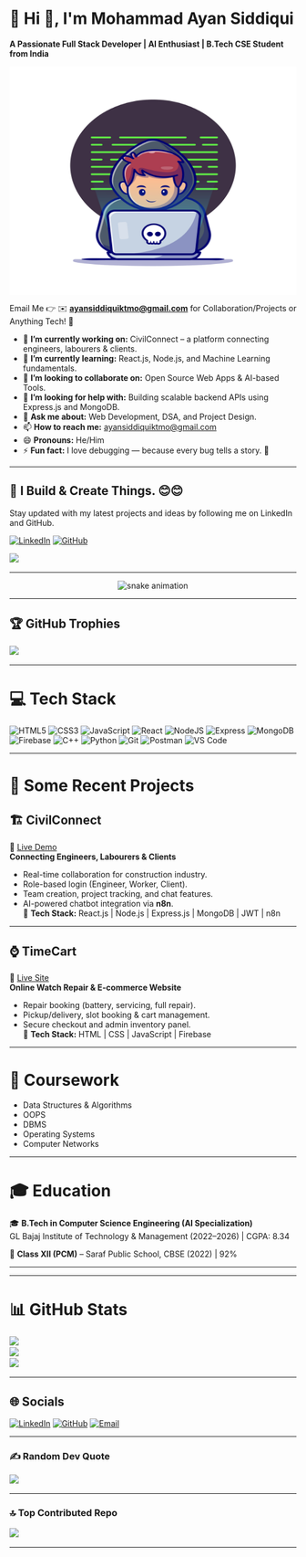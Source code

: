 <!-- Profile Header -->
# 💫 Hi 👋, I'm Mohammad Ayan Siddiqui
**A Passionate Full Stack Developer | AI Enthusiast | B.Tech CSE Student from India**

<img align="center" alt="developer" width="700" height="400" src="https://raw.githubusercontent.com/Mohd-Ayan26/Mohd-Ayan26/main/banner.jpg" />

Email Me 👉 ✉️ **ayansiddiquiktmo@gmail.com** for Collaboration/Projects or Anything Tech! 🚀  

- 🔭 **I’m currently working on:** CivilConnect – a platform connecting engineers, labourers & clients.  
- 🌱 **I’m currently learning:** React.js, Node.js, and Machine Learning fundamentals.  
- 👯 **I’m looking to collaborate on:** Open Source Web Apps & AI-based Tools.  
- 🤔 **I’m looking for help with:** Building scalable backend APIs using Express.js and MongoDB.  
- 💬 **Ask me about:** Web Development, DSA, and Project Design.  
- 📫 **How to reach me:** [ayansiddiquiktmo@gmail.com](mailto:ayansiddiquiktmo@gmail.com)  
- 😄 **Pronouns:** He/Him  
- ⚡ **Fun fact:** I love debugging — because every bug tells a story. 🐛  

---

## 🔗 I Build & Create Things. 😊😊  

Stay updated with my latest projects and ideas by following me on LinkedIn and GitHub.  

[![LinkedIn](https://img.shields.io/badge/LinkedIn-Mohammad%20Ayan%20Siddiqui-blue?logo=linkedin&logoColor=white)](https://linkedin.com/in/mohd-ayan-siddiqui)
[![GitHub](https://img.shields.io/badge/GitHub-Mohd--Ayan26-black?logo=github&logoColor=white)](https://github.com/Mohd-Ayan26)

[![](https://visitcount.itsvg.in/api?id=Mohd-Ayan26&icon=1&color=4)](https://visitcount.itsvg.in)

---

<!-- Snake Game Animation -->
<div align="center">
  <img src="https://profile-readme-generator.com/assets/snake.svg" alt="snake animation" />
</div>

---

## 🏆 GitHub Trophies  
![](https://github-profile-trophy.vercel.app/?username=Mohd-Ayan26&theme=radical&no-frame=false&no-bg=false&margin-w=4)

---

# 💻 Tech Stack
![HTML5](https://img.shields.io/badge/html5-%23E34F26.svg?style=for-the-badge&logo=html5&logoColor=white)
![CSS3](https://img.shields.io/badge/css3-%231572B6.svg?style=for-the-badge&logo=css3&logoColor=white)
![JavaScript](https://img.shields.io/badge/javascript-%23323330.svg?style=for-the-badge&logo=javascript&logoColor=%23F7DF1E)
![React](https://img.shields.io/badge/react-%2320232a.svg?style=for-the-badge&logo=react&logoColor=%2361DAFB)
![NodeJS](https://img.shields.io/badge/node.js-6DA55F?style=for-the-badge&logo=node.js&logoColor=white)
![Express](https://img.shields.io/badge/express.js-%23404d59.svg?style=for-the-badge&logo=express&logoColor=white)
![MongoDB](https://img.shields.io/badge/MongoDB-%234ea94b.svg?style=for-the-badge&logo=mongodb&logoColor=white)
![Firebase](https://img.shields.io/badge/firebase-%23039BE5.svg?style=for-the-badge&logo=firebase)
![C++](https://img.shields.io/badge/c++-%2300599C.svg?style=for-the-badge&logo=c%2B%2B&logoColor=white)
![Python](https://img.shields.io/badge/python-%233776AB.svg?style=for-the-badge&logo=python&logoColor=yellow)
![Git](https://img.shields.io/badge/git-%23F05032.svg?style=for-the-badge&logo=git&logoColor=white)
![Postman](https://img.shields.io/badge/Postman-FF6C37?style=for-the-badge&logo=postman&logoColor=white)
![VS Code](https://img.shields.io/badge/VSCode-%23007ACC.svg?style=for-the-badge&logo=visualstudiocode&logoColor=white)

---

# 🚀 Some Recent Projects  

## 🏗️ CivilConnect  
🔗 [Live Demo](https://civilconnect-1.onrender.com/)  
**Connecting Engineers, Labourers & Clients**  
- Real-time collaboration for construction industry.  
- Role-based login (Engineer, Worker, Client).  
- Team creation, project tracking, and chat features.  
- AI-powered chatbot integration via **n8n**.  
🧩 **Tech Stack:** React.js | Node.js | Express.js | MongoDB | JWT | n8n  

---

## ⌚ TimeCart  
🔗 [Live Site](https://timecart2.netlify.app/)  
**Online Watch Repair & E-commerce Website**  
- Repair booking (battery, servicing, full repair).  
- Pickup/delivery, slot booking & cart management.  
- Secure checkout and admin inventory panel.  
🧩 **Tech Stack:** HTML | CSS | JavaScript | Firebase  

---

# 🧠 Coursework  
- Data Structures & Algorithms  
- OOPS  
- DBMS  
- Operating Systems  
- Computer Networks  

---

# 🎓 Education  
🎓 **B.Tech in Computer Science Engineering (AI Specialization)**  
GL Bajaj Institute of Technology & Management (2022–2026) | CGPA: 8.34  

📘 **Class XII (PCM)** – Saraf Public School, CBSE (2022) | 92%  

---


---

# 📊 GitHub Stats  
![](https://github-readme-stats.vercel.app/api/top-langs/?username=Mohd-Ayan26&theme=dark&hide_border=false&include_all_commits=true&count_private=true&layout=compact)<br>
![](https://github-readme-stats.vercel.app/api?username=Mohd-Ayan26&theme=dark&hide_border=false&include_all_commits=true&count_private=true)<br>
![](https://github-readme-streak-stats.herokuapp.com/?user=Mohd-Ayan26&theme=dark&hide_border=false)

---

## 🌐 Socials  
[![LinkedIn](https://img.shields.io/badge/LinkedIn-%230077B5.svg?logo=LinkedIn&logoColor=white)](https://linkedin.com/in/mohd-ayan-siddiqui)
[![GitHub](https://img.shields.io/badge/GitHub-%23121011.svg?logo=GitHub&logoColor=white)](https://github.com/Mohd-Ayan26)
[![Email](https://img.shields.io/badge/Gmail-%23EA4335.svg?logo=gmail&logoColor=white)](mailto:ayansiddiquiktmo@gmail.com)

---

### ✍️ Random Dev Quote  
![](https://quotes-github-readme.vercel.app/api?type=horizontal&theme=radical)

---

### 🔝 Top Contributed Repo  
![](https://github-contributor-stats.vercel.app/api?username=Mohd-Ayan26&limit=5&theme=dark&combine_all_yearly_contributions=true)

---

<!-- Proudly created with GPRM ( https://gprm.itsvg.in ) -->  
